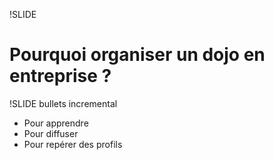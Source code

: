 !SLIDE
# Pourquoi organiser un dojo en entreprise ?

!SLIDE bullets incremental

* Pour apprendre
* Pour diffuser
* Pour repérer des profils

